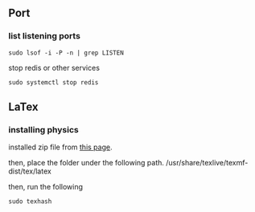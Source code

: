 

## Port

### list listening ports

```
sudo lsof -i -P -n | grep LISTEN
```

stop redis or other services
```
sudo systemctl stop redis
```


## LaTex

### installing physics
installed zip file from [this page](https://ctan.org/tex-archive/macros/latex/contrib/physics?lang=en).

then, place the folder under the following path.
/usr/share/texlive/texmf-dist/tex/latex

then, run the following
```
sudo texhash
```
